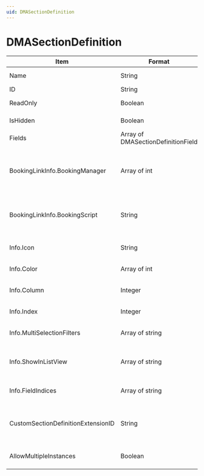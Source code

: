 ```yaml
---
uid: DMASectionDefinition
---
```


# DMASectionDefinition

| Item | Format | Description |
|--|--|--|
| Name | String | The name of the job section. |
| ID | String | The ID of the job section. |
| ReadOnly | Boolean | Indicates whether the job section can be modified. |
| IsHidden | Boolean | Indicates whether the job section is hidden. |
| Fields | Array of DMASectionDefinitionField | See [DMASectionDefinitionField](xref:DMASectionDefinitionField). |
| BookingLinkInfo.Booking­Manager | Array of int | The DataMiner ID, element ID and name of the Booking Manager element that is used, in case the section is linked to a booking. |
| BookingLinkInfo.Book­ingScript | String | The script that should be executed when a user clicks an action in the job section, in case the section is linked to a booking. |
| Info.Icon | String | The name of the icon associated with this section. |
| Info.Color | Array of int | The background color of the section, in RGB format. |
| Info.Column | Integer | The column of the Jobs app containing this job section. |
| Info.Index | Integer | The row of the Jobs app containing this job section. |
| Info.MultiSelectionFilters | Array of string | The IDs of the drop-down fields that are configured as filter, if available. |
| Info.ShowInListView | Array of string | Determines whether the section is shown as a column in the list of jobs in the Jobs app. |
| Info.FieldIndices | Array of string | Determines the position and order of the fields in the section. |
| CustomSectionDefinitionExtensionID | String | The section definition ID of the section definition that is created in case a field is added to the default section. |
| AllowMultipleInstances | Boolean | Indicates whether multiple instances of the job section will be allowed. |

